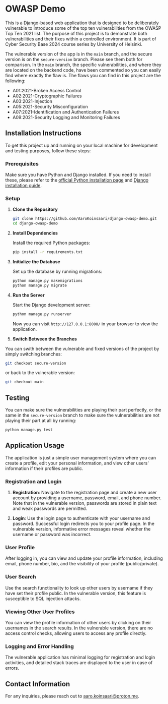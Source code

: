 # OWASP Demo

This is a Django-based web application that is designed to be deliberately vulnerable to introduce some of the top ten vulnerabilities from the OWASP Top Ten 2021 list. The purpose of this project is to demonstrate both vulnerabilities and their fixes within a controlled environment. It is part of Cyber Security Base 2024 course series by University of Helsinki.

The vulnerable version of the app is in the `main` branch, and the secure version is on the `secure-version` branch. Please see them both for comparison. In the `main` branch, the specific vulnerabilities, and where they are located on the backend code, have been commented so you can easily find where exactly the flaw is. The flaws you can find in this project are the following:

- A01:2021-Broken Access Control
- A02:2021-Cryptographic Failures
- A03:2021-Injection
- A05:2021-Security Misconfiguration
- A07:2021-Identification and Authentication Failures
- A09:2021-Security Logging and Monitoring Failures

## Installation Instructions

To get this project up and running on your local machine for development and testing purposes, follow these steps:

### Prerequisites

Make sure you have Python and Django installed. If you need to install these, please refer to the [official Python installation page](https://www.python.org/downloads/) and [Django installation guide](https://docs.djangoproject.com/en/stable/intro/install/).

### Setup

1. **Clone the Repository**

    ```bash
    git clone https://github.com/AaroKoinsaari/django-owasp-demo.git
    cd django-owasp-demo
    ```

2. **Install Dependencies**

    Install the required Python packages:

    ```bash
    pip install -r requirements.txt
    ```

3. **Initialize the Database**

    Set up the database by running migrations:

    ```bash
    python manage.py makemigrations
    python manage.py migrate
    ```

4. **Run the Server**

    Start the Django development server:

    ```bash
    python manage.py runserver
    ```

    Now you can visit `http://127.0.0.1:8000/` in your browser to view the application.

5. **Switch Between the Branches**

You can swith between the vulnerable and fixed versions of the project by simply switching branches:

```bash
git checkout secure-version
```

or back to the vulnerable version:

```bash
git checkout main
```

## Testing

You can make sure the vulnerabilities are playing their part perfectly, or the same in the `secure-version` branch to make sure the vulnerabilities are not playing their part at all by running:

```bash
python manage.py test
```

## Application Usage

The application is just a simple user management system where you can create a profile, edit your personal information, and view other users' information if their profiles are public.

### Registration and Login

1. **Registration**: Navigate to the registration page and create a new user account by providing a username, password, email, and phone number. Note that in the vulnerable version, passwords are stored in plain text and weak passwords are permitted.

2. **Login**: Use the login page to authenticate with your username and password. Successful login redirects you to your profile page. In the vulnerable version, informative error messages reveal whether the username or password was incorrect.

### User Profile

After logging in, you can view and update your profile information, including email, phone number, bio, and the visibility of your profile (public/private).

### User Search

Use the search functionality to look up other users by username if they have set their profile public. In the vulnerable version, this feature is susceptible to SQL injection attacks.

### Viewing Other User Profiles

You can view the profile information of other users by clicking on their usernames in the search results. In the vulnerable version, there are no access control checks, allowing users to access any profile directly.

### Logging and Error Handling

The vulnerable application has minimal logging for registration and login activities, and detailed stack traces are displayed to the user in case of errors.

## Contact Information

For any inquiries, please reach out to [aaro.koinsaari@proton.me](mailto:aaro.koinsaari@proton.me).
